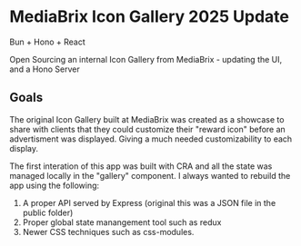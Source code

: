# MediaBrix Icon Gallery 2025 Update

Bun + Hono + React

Open Sourcing an internal Icon Gallery from MediaBrix - updating the UI, and a
Hono Server

## Goals

The original Icon Gallery built at MediaBrix was created as a showcase to share
with clients that they could customize their "reward icon" before an
advertisment was displayed. Giving a much needed customizability to each
display.

The first interation of this app was built with CRA and all the state was
managed locally in the "gallery" component. I always wanted to rebuild the app
using the following:

1. A proper API served by Express (original this was a JSON file in the public
   folder)
2. Proper global state manangement tool such as redux
3. Newer CSS techniques such as css-modules.
